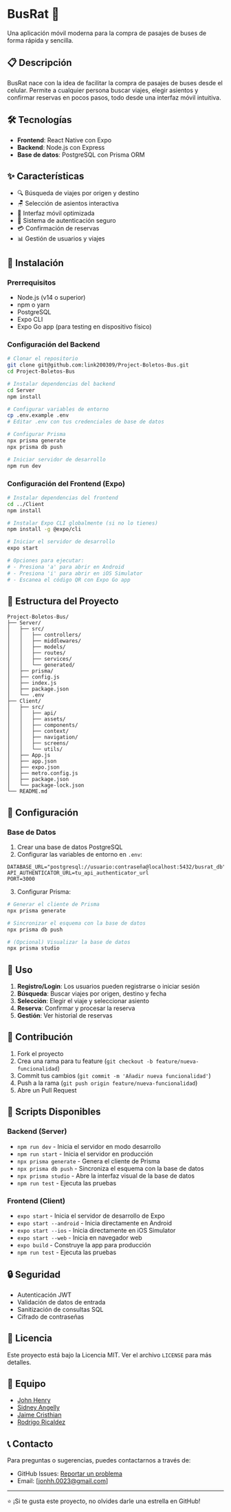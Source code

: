 # BusRat 🚌

Una aplicación móvil moderna para la compra de pasajes de buses de forma rápida y sencilla.

## 📋 Descripción

BusRat nace con la idea de facilitar la compra de pasajes de buses desde el celular. Permite a cualquier persona buscar viajes, elegir asientos y confirmar reservas en pocos pasos, todo desde una interfaz móvil intuitiva.

## 🛠️ Tecnologías

- **Frontend**: React Native con Expo
- **Backend**: Node.js con Express
- **Base de datos**: PostgreSQL con Prisma ORM

## ✨ Características

- 🔍 Búsqueda de viajes por origen y destino
- 🪑 Selección de asientos interactiva
- 📱 Interfaz móvil optimizada
- 🔐 Sistema de autenticación seguro
- 💳 Confirmación de reservas
- 📊 Gestión de usuarios y viajes

## 🚀 Instalación

### Prerrequisitos

- Node.js (v14 o superior)
- npm o yarn
- PostgreSQL
- Expo CLI
- Expo Go app (para testing en dispositivo físico)

### Configuración del Backend

```bash
# Clonar el repositorio
git clone git@github.com:link200309/Project-Boletos-Bus.git
cd Project-Boletos-Bus

# Instalar dependencias del backend
cd Server
npm install

# Configurar variables de entorno
cp .env.example .env
# Editar .env con tus credenciales de base de datos

# Configurar Prisma
npx prisma generate
npx prisma db push

# Iniciar servidor de desarrollo
npm run dev
```

### Configuración del Frontend (Expo)

```bash
# Instalar dependencias del frontend
cd ../Client
npm install

# Instalar Expo CLI globalmente (si no lo tienes)
npm install -g @expo/cli

# Iniciar el servidor de desarrollo
expo start

# Opciones para ejecutar:
# - Presiona 'a' para abrir en Android
# - Presiona 'i' para abrir en iOS Simulator
# - Escanea el código QR con Expo Go app
```

## 📁 Estructura del Proyecto

```
Project-Boletos-Bus/
├── Server/
│   ├── src/
│   │   ├── controllers/
│   │   ├── middlewares/
│   │   ├── models/
│   │   ├── routes/
│   │   ├── services/
│   │   └── generated/
│   ├── prisma/
│   ├── config.js
│   ├── index.js
│   ├── package.json
│   └── .env
├── Client/
│   ├── src/
│   │   ├── api/
│   │   ├── assets/
│   │   ├── components/
│   │   ├── context/
│   │   ├── navigation/
│   │   ├── screens/
│   │   └── utils/
│   ├── App.js
│   ├── app.json
│   ├── expo.json
│   ├── metro.config.js
│   ├── package.json
│   └── package-lock.json
└── README.md
```

## 🔧 Configuración

### Base de Datos

1. Crear una base de datos PostgreSQL
2. Configurar las variables de entorno en `.env`:

```env
DATABASE_URL="postgresql://usuario:contraseña@localhost:5432/busrat_db"
API_AUTHENTICATOR_URL=tu_api_authenticator_url
PORT=3000
```

3. Configurar Prisma:

```bash
# Generar el cliente de Prisma
npx prisma generate

# Sincronizar el esquema con la base de datos
npx prisma db push

# (Opcional) Visualizar la base de datos
npx prisma studio
```

## 📱 Uso

1. **Registro/Login**: Los usuarios pueden registrarse o iniciar sesión
2. **Búsqueda**: Buscar viajes por origen, destino y fecha
3. **Selección**: Elegir el viaje y seleccionar asiento
4. **Reserva**: Confirmar y procesar la reserva
5. **Gestión**: Ver historial de reservas

## 🤝 Contribución

1. Fork el proyecto
2. Crea una rama para tu feature (`git checkout -b feature/nueva-funcionalidad`)
3. Commit tus cambios (`git commit -m 'Añadir nueva funcionalidad'`)
4. Push a la rama (`git push origin feature/nueva-funcionalidad`)
5. Abre un Pull Request

## 📝 Scripts Disponibles

### Backend (Server)
- `npm run dev` - Inicia el servidor en modo desarrollo
- `npm run start` - Inicia el servidor en producción
- `npx prisma generate` - Genera el cliente de Prisma
- `npx prisma db push` - Sincroniza el esquema con la base de datos
- `npx prisma studio` - Abre la interfaz visual de la base de datos
- `npm run test` - Ejecuta las pruebas

### Frontend (Client)
- `expo start` - Inicia el servidor de desarrollo de Expo
- `expo start --android` - Inicia directamente en Android
- `expo start --ios` - Inicia directamente en iOS Simulator
- `expo start --web` - Inicia en navegador web
- `expo build` - Construye la app para producción
- `npm run test` - Ejecuta las pruebas

## 🔒 Seguridad

- Autenticación JWT
- Validación de datos de entrada
- Sanitización de consultas SQL
- Cifrado de contraseñas

## 📄 Licencia

Este proyecto está bajo la Licencia MIT. Ver el archivo `LICENSE` para más detalles.

## 👥 Equipo

- [John Henry](https://github.com/link200309)
- [Sidney Angelly](https://github.com/SiAn20)
- [Jaime Cristhian](https://github.com/jamesdotpy)
- [Rodrigo Ricaldez](https://github.com/R0DRIG0VR)

## 📞 Contacto

Para preguntas o sugerencias, puedes contactarnos a través de:
- GitHub Issues: [Reportar un problema](https://github.com/link200309/Project-Boletos-Bus/issues)
- Email: [jonhh.0023@gmail.com]

---

⭐ ¡Si te gusta este proyecto, no olvides darle una estrella en GitHub!
